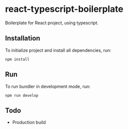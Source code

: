 # react-typescript-boilerplate
Boilerplate for React project, using typescript.

## Installation
To initialize project and install all dependencies, run:
```
npm install
```

## Run
To run bundler in development mode, run:
```
npm run develop
```

## Todo
- Production build
